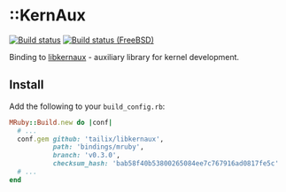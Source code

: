 ::KernAux
=========

[![Build status](https://github.com/tailix/libkernaux/actions/workflows/mruby.yml/badge.svg)](https://github.com/tailix/libkernaux/actions/workflows/mruby.yml)
[![Build status (FreeBSD)](https://api.cirrus-ci.com/github/tailix/libkernaux.svg?task=mruby%20(FreeBSD))](https://cirrus-ci.com/github/tailix/libkernaux)

Binding to [libkernaux](https://github.com/tailix/libkernaux) - auxiliary
library for kernel development.



Install
-------

Add the following to your `build_config.rb`:

```ruby
MRuby::Build.new do |conf|
  # ...
  conf.gem github: 'tailix/libkernaux',
           path: 'bindings/mruby',
           branch: 'v0.3.0',
           checksum_hash: 'bab58f40b53800265084ee7c767916ad0817fe5c'
  # ...
end
```
